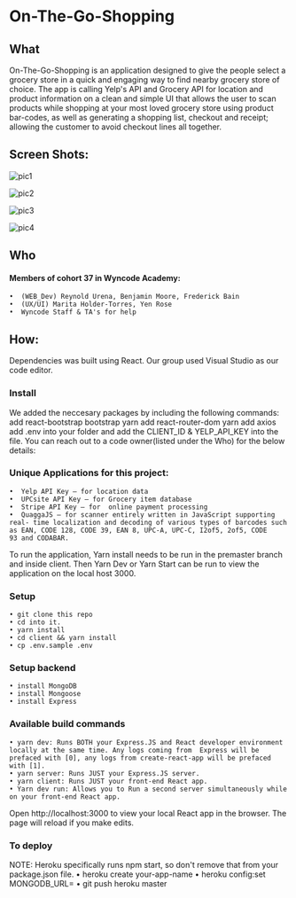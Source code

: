 # On-The-Go-Shopping
## What
On-The-Go-Shopping is an application designed to give the people select a grocery store in a quick and engaging way to find nearby grocery store of choice. The app is calling Yelp's API and Grocery API for location and product information on a clean and simple UI that allows the user to scan products while shopping at your most loved grocery store using product bar-codes, as well as generating a shopping list, checkout and receipt; allowing the customer to avoid checkout lines all together.

## Screen Shots:
![pic1](https://user-images.githubusercontent.com/63671353/85342196-03442080-b4b8-11ea-9457-ef5bae386d7c.png)

![pic2](https://user-images.githubusercontent.com/63671353/85342159-ed366000-b4b7-11ea-8205-d9db40b30b33.png)

![pic3](https://user-images.githubusercontent.com/63671353/85342167-f1fb1400-b4b7-11ea-91c2-1a3e7826d9f1.png)

![pic4](https://user-images.githubusercontent.com/63671353/85342180-f9222200-b4b7-11ea-89e4-5f8263124b38.png)


## Who
#### Members of cohort 37 in Wyncode Academy:

    •  (WEB_Dev) Reynold Urena, Benjamin Moore, Frederick Bain
    •  (UX/UI) Marita Holder-Torres, Yen Rose
    •  Wyncode Staff & TA's for help

## How:
Dependencies was built using React. Our group used Visual Studio as our code editor. 

### Install
We added the neccesary packages by including the following commands: add react-bootstrap bootstrap yarn add react-router-dom yarn add axios add .env into your folder and add the CLIENT_ID & YELP_API_KEY into the file. You can reach out to a code owner(listed under the Who) for the below details:

### Unique Applications for this project:
    •  Yelp API Key – for location data
    •  UPCsite API Key – for Grocery item database
    •  Stripe API Key – for  online payment processing
    •  QuaggaJS – for scanner entirely written in JavaScript supporting real- time localization and decoding of various types of barcodes such as EAN, CODE 128, CODE 39, EAN 8, UPC-A, UPC-C, I2of5, 2of5, CODE 93 and CODABAR.


To run the application, Yarn install needs to be run in the premaster branch and inside client. Then Yarn Dev or Yarn Start can be run to view the application on the local host 3000.

### Setup
    • git clone this repo
    • cd into it.
    • yarn install
    • cd client && yarn install
    • cp .env.sample .env
    
### Setup backend
    • install MongoDB
    • install Mongoose
    • install Express
    
### Available build commands
    • yarn dev: Runs BOTH your Express.JS and React developer environment locally at the same time. Any logs coming from  Express will be prefaced with [0], any logs from create-react-app will be prefaced with [1].
    • yarn server: Runs JUST your Express.JS server.
    • yarn client: Runs JUST your front-end React app.
    • Yarn dev run: Allows you to Run a second server simultaneously while on your front-end React app.
    
Open http://localhost:3000 to view your local React app in the browser. The page will reload if you make edits.

### To deploy
NOTE: Heroku specifically runs npm start, so don't remove that from your package.json file.
    • heroku create your-app-name
    • heroku config:set MONGODB_URL=<insertYourAtlasDbUri>
    • git push heroku master
